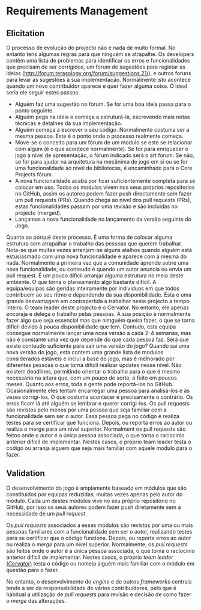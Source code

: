 # Requirements Management

## Elicitation

  O processo de evolução do projecto não é nada de muito formal. No entanto tens algumas regras para que ninguém se atrapalhe. Os developers contêm uma lista de problemas para identificar os erros e funcionalidades que precisam de ser corrigidos, um forum de sugestões para registar as ideias (http://forum.terasology.org/forum/suggestions.21/), e outros foruns para levar as sugestões à sua implementação. Normalmente isto acontece quando um novo contribuidor aparece e quer fazer alguma coisa. O ideal seria ele seguir estes passos:
 - Alguém faz uma sugestão no forum. Se for uma boa ideia passa para o ponto seguinte.
 - Alguém pega na ideia e começa a estruturá-la, escrevendo mais notas técnicas e detalhes da sua implementação.
 - Alguém começa a escrever o seu código. Normalmente costuma ser a mesma pessoa. Este é o ponto onde o processo realmente começa.
 - Move-se o conceito para um fórum de um modulo se este se relacionar com algum (é o que acontece normalmente). Se for para enriquecer o jogo a nível de apresentação, o fórum indicado será o art forum. Se não, se for para ajudar na arquitetura na mecânima de jogo em si ou se for uma funcionalidade ao nível de bibliotecas, é encaminhado para o Core Projects fórum.
 - A nova funcionalidade acaba por ficar suficientemente completa para se colocar em uso. Todos os modulos vivem nos seus próprios repositorios no GitHub, assim os autores podem fazer push directamente sem fazer um pull requests (PRs). Quando chega ao nível dos pull requests (PRs), estas funcionalidades passam por uma revisão e são incluidas no projecto (merged). 
 - Lançamos a nova funcionalidade no lançamento da versão seguinte do Jogo.
  
  Quanto ao porquê deste processo. É uma forma de colocar alguma estrutura sem atrapalhar o trabalho das pessoas que querem trabalhar. Nota-se que muitas vezes arranjam-se alguns atalhos quando alguém está estusiasmado com uma nova funcionalidade e aparece com a mesma do nada. Normalmente a primeira vez que a comunidade aprende sobre uma nova funcionalidade, ou conteudo é quando um autor anuncia ou envia um pull request. É um pouco dificil arranjar alguma estrutura no meio deste ambiente. O que torna o planeamento algo bastante dificil. 
  A equipa/equipas são geridas inteiramente por individuos em que todos contribuem ao seu ritmo e dependendo da sua disponibilidade. Esta é uma grande desvantagem em contrapartida a trabalhar neste projecto a tempo inteiro. O team leader deste projecto é o Cervator. No entanto, ele apenas encoraja e delega o trabalho pelas pessoas. A sua posição é normalmente fazer algo que seja essencial mas que nimguém queira fazer, o que se torna difícil devido à pouca disponibilidade que tem.
  Contudo, esta equipa consegue normalmente lançar uma nova versão a cada 2-4 semanas, mas não é constante uma vez que depende do que cada pessoa faz. Será que existe conteudo suficiente para sair uma versão do jogo? Quando sai uma nova versão do jogo, esta contem uma grande lista de modulos considerados estáveis e inclui a base do jogo, mas é melhorado por diferentes pessoas o que torna dificil realizar updates nesse nível.
  Não existem deadlines, permitindo orientar o trabalho para o que é mesmo necessário na altura que, com um pouco de sorte, é feito em poucos meses.
  Quanto aos erros, toda a gente pode reportá-los no GitHub. Ocasionalmente eles tentam encarregar uma pessoa para analisá-los e ás vezes corrigi-los. O que costuma acontecer é precisamente o contrário. Os erros ficam lá até alguém se lembrar e querer corrigi-los. 
  Os pull requests são revistos pelo menos por uma pessoa que seja familiar com a funcionalidade sem ser o autor. Essa pessoa pega no código e realiza testes para se certificar que funciona. Depois, ou reporta erros ao autor ou realiza o merge para um nivel superior. Normalment os pull requests são feitos onde o autor é a única pessoa associada, o que torna o raciocinio anterior dificil de implementar. Nestes casos, o próprio team leader testa o código ou arranja alguem que seja mais familiar com aquele modulo para o fazer.  

## Validation

O desenvolvimento do jogo é amplamente baseado em módulos que são constituidos por equipas reduzidas, muitas vezes apenas pelo autor do módulo. Cada um destes módulos vive no seu próprio repositório no GitHub, por isso os seus autores podem fazer push diretamente sem a necessidade de um *pull request*.

Os *pull requests* associados a esses módulos são revistos por uma ou mais pessoas familiares com a funcionalidade sem ser o autor, realizando testes para se certificar que o código funciona. Depois, ou reporta erros ao autor ou realiza o *merge* para um nivel superior. Normalmente, os *pull requests* são feitos onde o autor é a única pessoa associada, o que torna o raciocínio anterior dificil de implementar. Nestes casos, o próprio *team leader* [(*Cervator*)](https://github.com/Cervator) testa o código ou nomeia alguém mais familiar com o módulo em questão para o fazer.

No entanto, o desenvolvimento do *engine* e de outros *frameworks* centrais tende a ser da responsabilidade de vários contribuidores, pelo que é habitual a utilização de *pull requests* para revisão e decisão de como fazer o *merge* das alterações.
